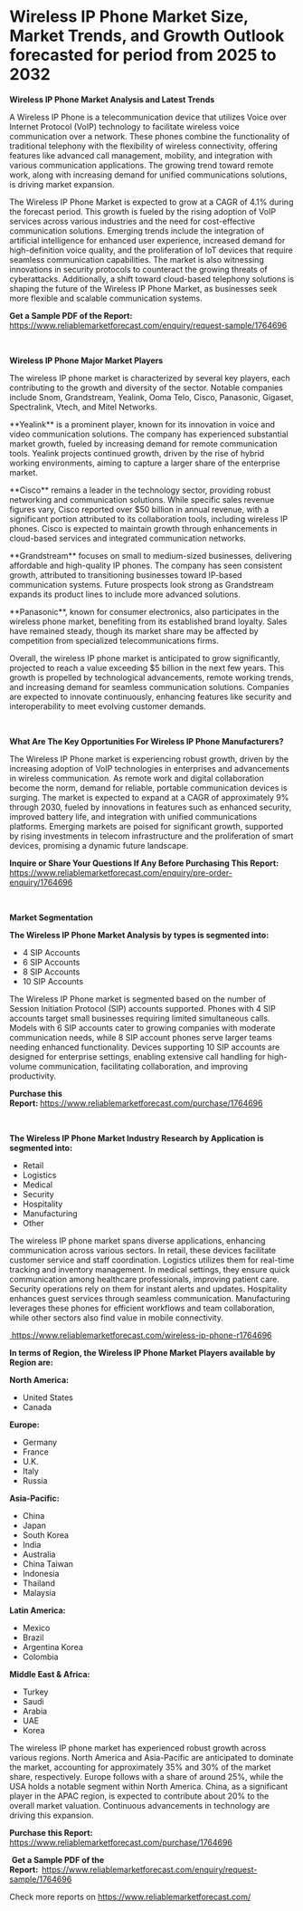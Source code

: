 <p><h1>Wireless IP Phone Market Size, Market Trends, and Growth Outlook forecasted for period from 2025 to 2032</h1></p><p><strong>Wireless IP Phone Market Analysis and Latest Trends</strong></p>
<p><p>A Wireless IP Phone is a telecommunication device that utilizes Voice over Internet Protocol (VoIP) technology to facilitate wireless voice communication over a network. These phones combine the functionality of traditional telephony with the flexibility of wireless connectivity, offering features like advanced call management, mobility, and integration with various communication applications. The growing trend toward remote work, along with increasing demand for unified communications solutions, is driving market expansion.</p><p>The Wireless IP Phone Market is expected to grow at a CAGR of 4.1% during the forecast period. This growth is fueled by the rising adoption of VoIP services across various industries and the need for cost-effective communication solutions. Emerging trends include the integration of artificial intelligence for enhanced user experience, increased demand for high-definition voice quality, and the proliferation of IoT devices that require seamless communication capabilities. The market is also witnessing innovations in security protocols to counteract the growing threats of cyberattacks. Additionally, a shift toward cloud-based telephony solutions is shaping the future of the Wireless IP Phone Market, as businesses seek more flexible and scalable communication systems.</p></p>
<p><strong>Get a Sample PDF of the Report:&nbsp;</strong> <a href="https://www.reliablemarketforecast.com/enquiry/request-sample/1764696?utm_campaign=2454&utm_medium=2&utm_source=Github&utm_content=ia&utm_term=15022025&utm_id=wireless-ip-phone">https://www.reliablemarketforecast.com/enquiry/request-sample/1764696</a></p>
<p>&nbsp;</p>
<p><strong>Wireless IP Phone Major Market Players</strong></p>
<p><p>The wireless IP phone market is characterized by several key players, each contributing to the growth and diversity of the sector. Notable companies include Snom, Grandstream, Yealink, Ooma Telo, Cisco, Panasonic, Gigaset, Spectralink, Vtech, and Mitel Networks. </p><p>**Yealink** is a prominent player, known for its innovation in voice and video communication solutions. The company has experienced substantial market growth, fueled by increasing demand for remote communication tools. Yealink projects continued growth, driven by the rise of hybrid working environments, aiming to capture a larger share of the enterprise market.</p><p>**Cisco** remains a leader in the technology sector, providing robust networking and communication solutions. While specific sales revenue figures vary, Cisco reported over $50 billion in annual revenue, with a significant portion attributed to its collaboration tools, including wireless IP phones. Cisco is expected to maintain growth through enhancements in cloud-based services and integrated communication networks.</p><p>**Grandstream** focuses on small to medium-sized businesses, delivering affordable and high-quality IP phones. The company has seen consistent growth, attributed to transitioning businesses toward IP-based communication systems. Future prospects look strong as Grandstream expands its product lines to include more advanced solutions.</p><p>**Panasonic**, known for consumer electronics, also participates in the wireless phone market, benefiting from its established brand loyalty. Sales have remained steady, though its market share may be affected by competition from specialized telecommunications firms.</p><p>Overall, the wireless IP phone market is anticipated to grow significantly, projected to reach a value exceeding $5 billion in the next few years. This growth is propelled by technological advancements, remote working trends, and increasing demand for seamless communication solutions. Companies are expected to innovate continuously, enhancing features like security and interoperability to meet evolving customer demands.</p></p>
<p>&nbsp;</p>
<p><strong>What Are The Key Opportunities For Wireless IP Phone Manufacturers?</strong></p>
<p><p>The Wireless IP Phone market is experiencing robust growth, driven by the increasing adoption of VoIP technologies in enterprises and advancements in wireless communication. As remote work and digital collaboration become the norm, demand for reliable, portable communication devices is surging. The market is expected to expand at a CAGR of approximately 9% through 2030, fueled by innovations in features such as enhanced security, improved battery life, and integration with unified communications platforms. Emerging markets are poised for significant growth, supported by rising investments in telecom infrastructure and the proliferation of smart devices, promising a dynamic future landscape.</p></p>
<p><strong>Inquire or Share Your Questions If Any Before Purchasing This Report:</strong> <a href="https://www.reliablemarketforecast.com/enquiry/pre-order-enquiry/1764696?utm_campaign=2454&utm_medium=2&utm_source=Github&utm_content=ia&utm_term=15022025&utm_id=wireless-ip-phone">https://www.reliablemarketforecast.com/enquiry/pre-order-enquiry/1764696</a></p>
<p>&nbsp;</p>
<p><strong>Market Segmentation</strong></p>
<p><strong>The Wireless IP Phone Market Analysis by types is segmented into:</strong></p>
<p><ul><li>4 SIP Accounts</li><li>6 SIP Accounts</li><li>8 SIP Accounts</li><li>10 SIP Accounts</li></ul></p>
<p><p>The Wireless IP Phone market is segmented based on the number of Session Initiation Protocol (SIP) accounts supported. Phones with 4 SIP accounts target small businesses requiring limited simultaneous calls. Models with 6 SIP accounts cater to growing companies with moderate communication needs, while 8 SIP account phones serve larger teams needing enhanced functionality. Devices supporting 10 SIP accounts are designed for enterprise settings, enabling extensive call handling for high-volume communication, facilitating collaboration, and improving productivity.</p></p>
<p><strong>Purchase this Report:&nbsp;</strong><a href="https://www.reliablemarketforecast.com/purchase/1764696?utm_campaign=2454&utm_medium=2&utm_source=Github&utm_content=ia&utm_term=15022025&utm_id=wireless-ip-phone">https://www.reliablemarketforecast.com/purchase/1764696</a></p>
<p>&nbsp;</p>
<p><strong>The Wireless IP Phone Market Industry Research by Application is segmented into:</strong></p>
<p><ul><li>Retail</li><li>Logistics</li><li>Medical</li><li>Security</li><li>Hospitality</li><li>Manufacturing</li><li>Other</li></ul></p>
<p><p>The wireless IP phone market spans diverse applications, enhancing communication across various sectors. In retail, these devices facilitate customer service and staff coordination. Logistics utilizes them for real-time tracking and inventory management. In medical settings, they ensure quick communication among healthcare professionals, improving patient care. Security operations rely on them for instant alerts and updates. Hospitality enhances guest services through seamless communication. Manufacturing leverages these phones for efficient workflows and team collaboration, while other sectors also find value in mobile connectivity.</p></p>
<p><a href="https://www.reliablemarketforecast.com/wireless-ip-phone-r1764696?utm_campaign=2454&utm_medium=2&utm_source=Github&utm_content=ia&utm_term=15022025&utm_id=wireless-ip-phone">&nbsp;https://www.reliablemarketforecast.com/wireless-ip-phone-r1764696</a></p>
<p><strong>In terms of Region, the Wireless IP Phone Market Players available by Region are:</strong></p>
<p>
    <p> <strong> North America: </strong>
        <ul>
            <li>United States</li>
            <li>Canada</li>
        </ul>
        </p> 
    <p> <strong> Europe: </strong>
        <ul>
            <li>Germany</li>
            <li>France</li>
            <li>U.K.</li>
            <li>Italy</li>
            <li>Russia</li>
        </ul>
        </p> 
    <p> <strong> Asia-Pacific: </strong>
        <ul>
            <li>China</li>
            <li>Japan</li>
            <li>South Korea</li>
            <li>India</li>
            <li>Australia</li>
            <li>China Taiwan</li>
            <li>Indonesia</li>
            <li>Thailand</li>
            <li>Malaysia</li>
        </ul>
        </p> 
    <p> <strong> Latin America: </strong>
        <ul>
            <li>Mexico</li>
            <li>Brazil</li>
            <li>Argentina Korea</li>
            <li>Colombia</li>
        </ul>
        </p> 
    <p> <strong> Middle East & Africa: </strong>
        <ul>
            <li>Turkey</li>
            <li>Saudi</li>
            <li>Arabia</li>
            <li>UAE</li>
            <li>Korea</li>
        </ul>
    </p>
    </p>
<p><p>The wireless IP phone market has experienced robust growth across various regions. North America and Asia-Pacific are anticipated to dominate the market, accounting for approximately 35% and 30% of the market share, respectively. Europe follows with a share of around 25%, while the USA holds a notable segment within North America. China, as a significant player in the APAC region, is expected to contribute about 20% to the overall market valuation. Continuous advancements in technology are driving this expansion.</p></p>
<p><strong>Purchase this Report: </strong><a href="https://www.reliablemarketforecast.com/purchase/1764696?utm_campaign=2454&utm_medium=2&utm_source=Github&utm_content=ia&utm_term=15022025&utm_id=wireless-ip-phone">https://www.reliablemarketforecast.com/purchase/1764696</a></p>
<p>&nbsp;<strong>Get a Sample PDF of the Report:&nbsp;&nbsp;</strong><a href="https://www.reliablemarketforecast.com/enquiry/request-sample/1764696?utm_campaign=2454&utm_medium=2&utm_source=Github&utm_content=ia&utm_term=15022025&utm_id=wireless-ip-phone">https://www.reliablemarketforecast.com/enquiry/request-sample/1764696</a></p>
<p><strong></strong></p>
<p>Check more reports on <a href="https://www.reliablemarketforecast.com/?utm_campaign=2454&utm_medium=2&utm_source=Github&utm_content=ia&utm_term=15022025&utm_id=wireless-ip-phone">https://www.reliablemarketforecast.com/</a></p>